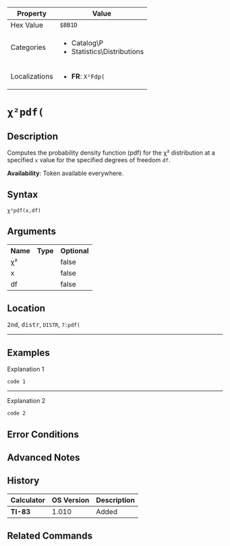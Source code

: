 | Property      | Value |
|---------------|-------|
| Hex Value     | `$BB1D`|
| Categories    | <ul><li>Catalog\P</li><li>Statistics\Distributions</li></ul> |
| Localizations | <ul><li><b>FR</b>: `Χ²Fdp(`</li></ul> |

# `χ²pdf(`

## Description
Computes the probability density function (pdf) for the χ² distribution at a specified `x` value for the specified degrees of freedom `df`.


<b>Availability</b>: Token available everywhere.

## Syntax
`χ²pdf(x,df)`

## Arguments
<table>
<tr><th>Name</th><th>Type</th><th>Optional</th></tr>

<tr><td>χ²</td><td></td><td>false</td></tr>

<tr><td>x</td><td></td><td>false</td></tr>

<tr><td>df</td><td></td><td>false</td></tr>

</table>

## Location
<kbd>2nd</kbd>, <kbd>distr</kbd>, `DISTR`, `7:pdf(`
<hr>

## Examples

Explanation 1
```ti-basic
code 1
```
---
Explanation 2
```ti-basic
code 2
```

## Error Conditions


## Advanced Notes


## History
| Calculator | OS Version | Description |
|------------|------------|-------------|
| <b>TI-83</b> | 1.010 | Added

## Related Commands

    